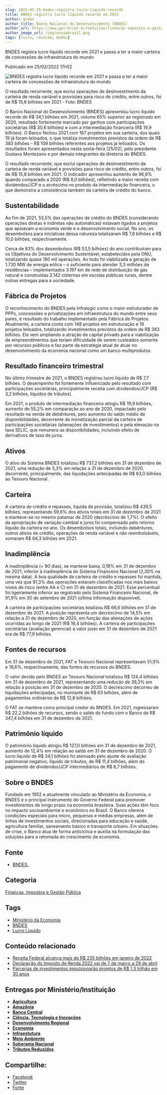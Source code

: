 ```yaml
---
slug: 2022-02-25-bndes-registra-lucro-liquido-recorde
title: BNDES registra lucro líquido recorde em 2021
author: govbr
author_title: Banco Nacional do Desenvolvimento (BNDES) 
author_url: https://www.gov.br/pt-br/noticias/financas-impostos-e-gestao-publica/2022/02/bndes-registra-lucro-liquido-recorde-em-2021-e-passa-a-ter-a-maior-carteira-de-concessoes-de-infraestrutura-do-mundo
author_image_url: /img/nossobrasil.png
tags: [lucro, recorde, bndes]
---
```


BNDES registra lucro líquido recorde em 2021 e passa a ter a maior carteira de concessões de infraestrutura do mundo

<!--truncate-->

Publicado em 25/02/2022 17h52

![BNDES registra lucro líquido recorde em 2021 e passa a ter a maior carteira de concessões de infraestrutura do mundo](https://www.gov.br/pt-br/noticias/financas-impostos-e-gestao-publica/2022/02/bndes-registra-lucro-liquido-recorde-em-2021-e-passa-a-ter-a-maior-carteira-de-concessoes-de-infraestrutura-do-mundo/destaque_lucro.jpg/@@images/f95cb08e-c039-47c9-800a-697057966cc3.jpeg)

O resultado recorrente, que exclui operações de desinvestimento da carteira de renda variável e provisões para risco de crédito, entre outros, foi de R$ 15,8 bilhões em 2021 - Foto: BNDES

O Banco Nacional do Desenvolvimento (BNDES) apresentou lucro líquido recorde de R$ 34,1 bilhões em 2021, volume 65% superior ao registrado em 2020, resultado fortemente marcado por ganhos com participações societárias (R$ 30,6 bilhões) e com a intermediação financeira (R$ 19,9 bilhões). O Banco fechou 2021 com 167 projetos em sua carteira, dos quais 19 já foram leiloados, o que totaliza investimentos previstos da ordem de R$ 383 bilhões – R$ 109 bilhões referentes aos projetos já leiloados. Os resultados foram apresentados nesta sexta-feira (25/02), pelo presidente Gustavo Montezano e por demais integrantes da diretoria do BNDES.

O resultado recorrente, que exclui operações de desinvestimento da carteira de renda variável e provisões para risco de crédito, entre outros, foi de R$ 15,8 bilhões em 2021. O indicador apresentou aumento de 96,9% quando comparado a 2020 (R$ 8,0 bilhões), refletindo a maior receita com dividendos/JCP e o acréscimo no produto da intermediação financeira, o que demonstra a consistência também da carteira de crédito do banco.  

## Sustentabilidade  

Ao fim de 2021, 53,5% das operações de crédito do BNDES (considerando operações diretas e indiretas não automáticas) estavam ligados a projetos que apoiavam a economia verde e o desenvolvimento social. No ano, os desembolsos para iniciativas dessa natureza totalizaram R$ 7,8 bilhões e R$ 10,0 bilhões, respectivamente.

Cerca de 83% dos desembolsos (R$ 53,5 bilhões) do ano contribuíram para os Objetivos do Desenvolvimento Sustentável, estabelecidos pela ONU, totalizando quase 180 mil operações. Ao todo foi viabilizada a geração de 1.730 MW de energia eólica – o suficiente para atender 3,3 milhões de residências – implementados 3.197 km de rede de distribuição de gás natural e construídas 2.142 cisternas em escolas públicas rurais, dentre outras entregas para a sociedade.

## Fábrica de Projetos  

O reconhecimento do BNDES pela Infralogic como o maior estruturador de PPPs, concessões e privatizações em infraestrutura do mundo entre seus pares, é resultado do trabalho implementado pela Fábrica de Projetos. Atualmente, a carteira conta com 148 projetos em estruturação e 19 projetos leiloados, totalizando investimentos previstos da ordem de R$ 383 bilhões. Ela vem ampliando a atração de capital privado para a viabilização de empreendimentos que teriam dificuldade de serem custeados somente por recursos públicos e faz parte da estratégia atual de atuar no desenvolvimento da economia nacional como um banco multiprodutos. 

## Resultado financeiro trimestral  

No último trimestre de 2021, o BNDES registrou lucro líquido de R$ 7,7 bilhões. O desempenho foi fortemente influenciado pelo resultado com participações societárias, principalmente receita com dividendos/JCP (R$ 3,2 bilhões, líquidos de tributos).

Em 2021, o produto de intermediação financeira atingiu R$ 19,9 bilhões, aumento de 55,2% em comparação ao ano de 2020, impactado pelo resultado na venda de debêntures, pelo aumento do saldo médio de disponibilidades, decorrente da monetização parcial da carteira de participações societárias (alienações de investimentos) e pela elevação na taxa SELIC, que remunera as disponibilidades, incluindo efeito de derivativos de taxa de juros.

## Ativos  

O ativo do Sistema BNDES totalizou R$ 737,2 bilhões em 31 de dezembro de 2021, uma redução de 5,3% em relação a 31 de dezembro de 2020, decorrente, principalmente, das liquidações antecipadas de R$ 63,0 bilhões ao Tesouro Nacional.

## Carteira  

A carteira de crédito e repasses, líquida de provisão, totalizou R$ 439,5 bilhões, representando 59,6% dos ativos totais em 31 de dezembro de 2021 e manteve-se no mesmo patamar de 2020 (decréscimo de 1,7%). O efeito da apropriação de variação cambial e juros foi compensado pelo retorno líquido da carteira no ano. Os desembolsos totais, incluindo debêntures, outros ativos de crédito, operações de renda variável e não reembolsáveis, somaram R$ 64,3 bilhões em 2021.

## Inadimplência  

A inadimplência (+ 90 dias), se manteve baixa, 0,19% em 31 de dezembro de 2021, inferior à inadimplência do Sistema Financeiro Nacional (2,30% na mesma data). A boa qualidade da carteira de crédito e repasses foi mantida, uma vez que 91,3% das operações estavam classificadas nos mais baixos níveis de risco (entre AA e C) em 31 de dezembro de 2021. Esse percentual foi ligeiramente inferior ao registrado pelo Sistema Financeiro Nacional, de 91,9% em 30 de setembro de 2021 (última informação disponível).

A carteira de participações societárias totalizou R$ 66,6 bilhões em 31 de dezembro de 2021. A posição representa um decréscimo de 14,5% em relação a 31 de dezembro de 2020, em função das alienações de ações ocorridas ao longo de 2021 (R$ 16,4 bilhões). A carteira de participações societárias (avaliação gerencial) a valor justo em 31 de dezembro de 2021 era de R$ 77,9 bilhões.

## Fontes de recursos  

Em 31 de dezembro de 2021, FAT e Tesouro Nacional representavam 51,9% e 18,6%, respectivamente, das fontes de recursos do BNDES.

O valor devido pelo BNDES ao Tesouro Nacional totalizou R$ 124,4 bilhões em 31 de dezembro de 2021, representando uma redução de 36,3% em relação à posição em 31 de dezembro de 2020. O decréscimo decorreu de liquidações antecipadas, no montante de R$ 63 bilhões, além de pagamentos ordinários de R$ 12,8 bilhões.

O FAT se manteve como principal credor do BNDES. Em 2021, ingressaram R$ 22,2 bilhões de recursos, sendo o saldo do fundo com o Banco de R$ 347,4 bilhões em 31 de dezembro de 2021. 

## Patrimônio líquido  

O patrimônio líquido atingiu R$ 127,0 bilhões em 31 de dezembro de 2021, aumento de 12,4% em relação ao saldo em 31 de dezembro de 2020. O lucro líquido de R$ 34,1 bilhões foi atenuado pelo ajuste de avaliação patrimonial negativo, líquido de tributos, de R$ 11,4 bilhões, além do pagamento de dividendos/JCP intermediários de R$ 8,7 bilhões.

## Sobre o BNDES  

Fundado em 1952 e atualmente vinculado ao Ministério da Economia, o BNDES é o principal instrumento do Governo Federal para promover investimentos de longo prazo na economia brasileira. Suas ações têm foco no impacto socioambiental e econômico no Brasil. O Banco oferece condições especiais para micro, pequenas e médias empresas, além de linhas de investimentos sociais, direcionadas para educação e saúde, agricultura familiar, saneamento básico e transporte urbano. Em situações de crise, o Banco atua de forma anticíclica e auxilia na formulação das soluções para a retomada do crescimento da economia.

## Fonte
 - [BNDES](https://www.bndes.gov.br/wps/portal/site/home)_

## Categoria

[Finanças, Impostos e Gestão Pública](https://www.gov.br/pt-br/categorias/financas-impostos-e-gestao-publica)

## Tags 
 - [Ministério da Economia](https://www.gov.br/pt-br/@@search?Subject%3Alist=Minist%C3%A9rio%20da%20Economia)
 - [BNDES](https://www.gov.br/pt-br/@@search?Subject%3Alist=BNDES)
 - [Lucro Líquido](https://www.gov.br/pt-br/@@search?Subject%3Alist=Lucro%20L%C3%ADquido)

## Conteúdo relacionado

*   [Receita Federal alcança mais de R$ 235 bilhões em janeiro de 2022](https://www.gov.br/pt-br/noticias/financas-impostos-e-gestao-publica/2022/02/receita-federal-alcanca-mais-de-r-235-bilhoes-em-janeiro-de-2022)
*   [Declaração do Imposto de Renda 2022 vai de 7 de março a 29 de abril](https://www.gov.br/pt-br/noticias/financas-impostos-e-gestao-publica/2022/02/declaracao-do-imposto-de-renda-2022-vai-de-7-de-marco-a-29-de-abril)
*   [Parcerias de investimentos impulsionarão projetos de R$ 1,3 trilhão em 30 anos](https://www.gov.br/pt-br/noticias/financas-impostos-e-gestao-publica/2022/02/parcerias-de-investimentos-impulsionarao-projetos-de-r-1-3-trilhao-em-30-anos)


## Entregas por Ministério/Instituição

 - [**Agricultura**](/docs/agricultura)
 - [**Amazônia**](/docs/amazonia)
 - [**Banco Central**](/docs/economia/banco-central)
 - [**Ciência, Tecnologia e Inovações**](/docs/ciencia-tecnologia/entregas)
 - [**Desenvolvimento Regional**](/docs/desenvolvimento-regional/)
 - [**Economia**](/docs/economia/fatos-recentes)
 - [**Infraestutura**](/docs/infraestrutura)
 - [**Meio Ambiente**](/docs/meioambiente/)
 - [**Soberania Nacional**](/blog/2022-03-02-soberania-nacional)
 - [**Tributos Reduzidos**](../build/docs/tributos-reduzidos)

## Compartilhe: 
 - [Facebook](http://www.facebook.com/sharer.php?u=https://www.gov.br/pt-br/noticias/financas-impostos-e-gestao-publica/2022/02/bndes-registra-lucro-liquido-recorde-em-2021-e-passa-a-ter-a-maior-carteira-de-concessoes-de-infraestrutura-do-mundo) 
 - [Twitter](https://twitter.com/share?text=BNDES%20registra%20lucro%20l%C3%ADquido%20recorde%20em%202021%20e%20passa%20a%20ter%20a%20maior%20carteira%20de%20concess%C3%B5es%20de%20infraestrutura%20do%20mundo&url=https://www.gov.br/resolveuid/ad3d946366a848eebb596f41997cf2b0) 
 - [Fonte](https://www.gov.br/pt-br/noticias/financas-impostos-e-gestao-publica/2022/02/bndes-registra-lucro-liquido-recorde-em-2021-e-passa-a-ter-a-maior-carteira-de-concessoes-de-infraestrutura-do-mundo)

